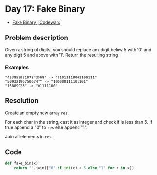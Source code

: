 # Day 17: Fake Binary

- [Fake Binary | Codewars](https://www.codewars.com/kata/57eae65a4321032ce000002d/)

## Problem description

Given a string of digits, you should replace any digit below 5 with '0' and any digit 5 and above with '1'. Return the resulting string.

### Examples

```text
"45385593107843568" -> "01011110001100111"
"509321967506747" -> "101000111101101"
"15889923" -> "01111100"
```

## Resolution

Create an empty new array `res`.

For each char in the string, cast it as integer and check if is less than 5. If true append a "0" to `res` else append "1".

Join all elements in `res`.

## Code

```python
def fake_bin(x):
    return "".join(["0" if int(c) < 5 else "1" for c in x])
```
